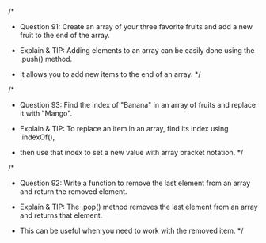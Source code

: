 /*
* Question 91: Create an array of your three favorite fruits and add a new fruit to the end of the array.

* Explain & TIP: Adding elements to an array can be easily done using the .push() method. 
* It allows you to add new items to the end of an array.
*/

/*
* Question 93: Find the index of "Banana" in an array of fruits and replace it with "Mango".

* Explain & TIP: To replace an item in an array, find its index using .indexOf(), 
* then use that index to set a new value with array bracket notation.
*/

/*
* Question 92: Write a function to remove the last element from an array and return the removed element.

* Explain & TIP: The .pop() method removes the last element from an array and returns that element. 
* This can be useful when you need to work with the removed item.
*/